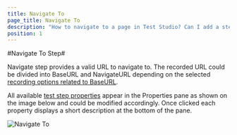 ```yaml
---
title: Navigate To
page_title: Navigate To
description: "How to navigate to a page in Test Studio? Can I add a step to navigate to a page in the middle of the test in Test Studio"
position: 1
---
```


#Navigate To Step#

Navigate step provides a valid URL to navigate to. The recorded URL could be divided into BaseURL and NavigateURL depending on the selected <a href="/features/project-settings/recording-options#BaseURL" target="_blank">recording options related to BaseURL</a>.

All available <a href="/features/test-maintenance/test-step-properties" target="_blank">test step properties</a> appear in the Properties pane as shown on the image below and could be modified accordingly. Once clicked each property displays a short description at the bottom of the pane. 

![Navigate To](/img/features/custom-steps/navigate-to/fig1.png)

[1]: /img/features/custom-steps/navigate-to/fig1.png